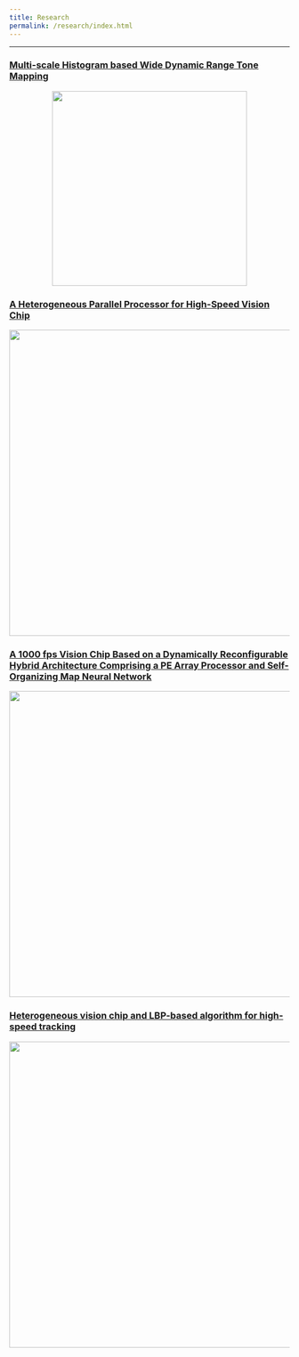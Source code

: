 ```yaml
---
title: Research
permalink: /research/index.html
---
```


---
### [Multi-scale Histogram based Wide Dynamic Range Tone Mapping](./mshist.html)
<div align=center><img width="350" src="https://jieyang1987.github.io/files/mshist.png"/></div>



### [A Heterogeneous Parallel Processor for High-Speed Vision Chip](./hvision.html)
<div align=center><img width="550" src="https://jieyang1987.github.io/files/chip_architecture.png"/></div>


### [A 1000 fps Vision Chip Based on a Dynamically Reconfigurable Hybrid Architecture Comprising a PE Array Processor and Self-Organizing Map Neural Network](./somchip.html)
<div align=center><img width="550" src="https://jieyang1987.github.io/files/som_chip.png"/></div>



### [Heterogeneous vision chip and LBP-based algorithm for high-speed tracking](./lbp.html)
<div align=center><img width="550" src="https://jieyang1987.github.io/files/lbp_tracking.png"/></div>
